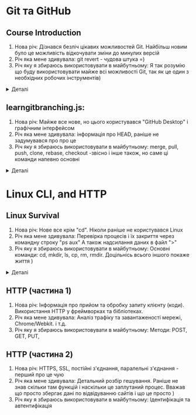 ﻿﻿
# Git та GitHub

## Course Introduction
1. Нова річ: Дізнався безліч цікавих можливостей Git. Найбільш новим було це можливість відкочувати зміни до минулих версій
2. Річ яка мене здивувала: git revert - чудова штука =)
3. Річ яку я збираюсь використовувати в майбутньому: Я так розумію що буду використовувати майже всі можливості Git, так як це один з необхідних робочих інструментів)

<details>
 <summary>Деталі </summary>

Щодо курсів від "Coursera"
Були дуже пізнавальними. Я вже проходив одне навчання по full stack розробці сайтів. І роботі з git там була приділена мінімальна увага, тому було досить важко розібратись самостійно. Завдяки цьому курсу дізнався багато нових речей з самого початку навчання. Тепер залишається лише закріпти їх практикою =)

![1](/0.%20Git%20Basics/Introduction%20to%20Git%20and%20GitHub/Week1.PNG "Скріншот 1")
![2](/0.%20Git%20Basics/Introduction%20to%20Git%20and%20GitHub/Week2.PNG "Скріншот 2")
</details>

## learngitbranching.js:
1. Нова річ: Майже все нове, но цього користувався "GitHub Desktop" і графічним інтерфейсом
2. Річ яка мене здивувала: інформація про HEAD, раніше не задумувався про про це
3. Річ яку я збираюсь використовувати в майбутньому: merge, pull, push, clone, rebase, checkout -звісно і інше також, но саме ці команди напевно основні

<details>
 <summary>Деталі </summary>

Щодо курсу learngitbranching.js
Корисна практика щодо Git, правда деякі завдання були досить складними, прийшлось шукати пояснення в інтернеті, оскільки пояснення в самому курсу не завжди були зрозумілими. Надіюсь з часом на практиці буде зрозуміла доцільність всього того що було в даному курсі

![1](/0.%20Git%20Basics/Learngitbranching.js.org/%D0%92%D1%96%D0%B4%D0%B4%D0%B0%D0%BB%D0%B5%D0%BD%D1%96%20%D1%80%D0%B5%D0%BF%D0%BE%D0%B7%D0%B8%D1%82%D0%BE%D1%80%D1%96%D1%97%20Push%20%26%20Pull%20--%20%D0%B2%D1%96%D0%B4%D0%B4%D0%B0%D0%BB%D0%B5%D0%BD%D1%96%20%D1%80%D0%B5%D0%BF%D0%BE%D0%B7%D0%B8%D1%82%D0%BE%D1%80%D1%96%D1%97%20%D0%B2%20Git.PNG "Скріншот 1")
![2](/0.%20Git%20Basics/Learngitbranching.js.org/%D0%9E%D1%81%D0%BD%D0%BE%D0%B2%D0%B8%20Introduction%20Sequence.PNG "Скріншот 2")
</details>

# Linux CLI, and HTTP

## Linux Survival
1. Нова річ: Нове все крім "сd". Ніколи раніше не користувався Linux
2. Річ яка мене здивувала: Перевірка процесів і їх закриття через командну строку "ps aux" А також надсилання даних в файл ">"
3. Річ яку я збираюсь використовувати в майбутньому: Основні команди: cd, mkdir, ls, cp, rm, rmdir. Доцільнісь всього іншого покаже життя )

<details>
 <summary>Деталі </summary>

Щодо курсу Linux Survival
Корисне та зрозуміле практичне навчання команд Linux. 

![1](/1.%20Linux%20CLI%20and%20Networking/Linux%20Survival/Linux1.PNG "Скріншот 1")
![2](/1.%20Linux%20CLI%20and%20Networking/Linux%20Survival/Linux2.PNG "Скріншот 2")
![3](/1.%20Linux%20CLI%20and%20Networking/Linux%20Survival/Linux3.PNG "Скріншот 3")
![4](/1.%20Linux%20CLI%20and%20Networking/Linux%20Survival/Linux4.PNG "Скріншот 4")
</details>

## HTTP (частина 1)
1. Нова річ: Інформація про прийом та обробку запиту клієнту (коди). Використання HTTP у фреймворках та бібліотеках. 
2. Річ яка мене здивувала: Аналіз трафіку та завантаженості мережі, Chrome/Webkit. і т.д. 
3. Річ яку я збираюсь використовувати в майбутньому: Методи: POST, GET, PUT, 

## HTTP (частина 2)
1. Нова річ: HTTPS, SSL, постійні з'єднання, паралельні з'єднання - перший про це чую
2. Річ яка мене здивувала: Детальний розбір гешування. Раніше не знав скільки там функцій і наскільки це заплутаний процес. Вважав що просто збергає дані по відвідуванню сайтів і що це просто )
3. Річ яку я збираюсь використовувати в майбутньому: Ідентифікація та автентифікація